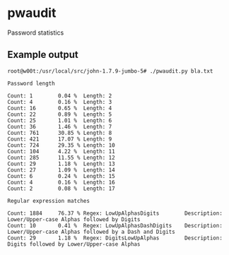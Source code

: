 pwaudit
=======

Password statistics


Example output
--------------

	root@w00t:/usr/local/src/john-1.7.9-jumbo-5# ./pwaudit.py bla.txt

	Password length

	Count: 1        0.04 %  Length: 2
	Count: 4        0.16 %  Length: 3
	Count: 16       0.65 %  Length: 4
	Count: 22       0.89 %  Length: 5
	Count: 25       1.01 %  Length: 6
	Count: 36       1.46 %  Length: 7
	Count: 761      30.85 % Length: 8
	Count: 421      17.07 % Length: 9
	Count: 724      29.35 % Length: 10
	Count: 104      4.22 %  Length: 11
	Count: 285      11.55 % Length: 12
	Count: 29       1.18 %  Length: 13
	Count: 27       1.09 %  Length: 14
	Count: 6        0.24 %  Length: 15
	Count: 4        0.16 %  Length: 16
	Count: 2        0.08 %  Length: 17

	Regular expression matches

	Count: 1884     76.37 % Regex: LowUpAlphasDigits        Description: Lower/Upper-case Alphas followed by Digits
	Count: 10       0.41 %  Regex: LowUpAlphasDashDigits    Description: Lower/Upper-case Alphas followed by a Dash and Digits
	Count: 29       1.18 %  Regex: DigitsLowUpAlphas        Description: Digits followed by Lower/Upper-case Alphas





